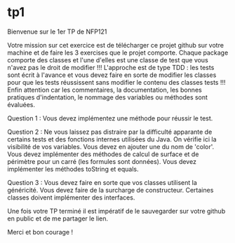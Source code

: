 # tp1

Bienvenue sur le 1er TP de NFP121

Votre mission sur cet exercice est de télécharger ce projet github sur votre machine et de faire les 3 exercises que le projet comporte.
Chaque package comporte des classes et l'une d'elles est une classe de test que vous n'avez pas le droit de modifier !!!
L'approche est de type TDD : les tests sont écrit à l'avance et vous devez faire en sorte de modifier les classes pour que les tests réussissent sans modifier le contenu des classes tests !!!
Enfin attention car les commentaires, la documentation, les bonnes pratiques d'indentation, le nommage des variables ou méthodes sont évaluées.

Question 1 :
Vous devez implémentez une méthode pour réussir le test.

Question 2 :
Ne vous laissez pas distraire par la difficulté apparante de certains tests et des fonctions internes utilisées du Java.
On vérifie ici la visibilité de vos variables.
Vous devez en ajouter une du nom de 'color'.
Vous devez implémenter des méthodes de calcul de surface et de périmètre pour un carré (les formules sont données).
Vous devez implémenter les méthodes toString et equals.

Question 3 :
Vous devez faire en sorte que vos classes utilisent la généricité.
Vous devez faire de la surcharge de constructeur.
Certaines classes doivent implémenter des interfaces.


Une fois votre TP terminé il est impératif de le sauvegarder sur votre github en public et de me partager le lien.

Merci et bon courage !
